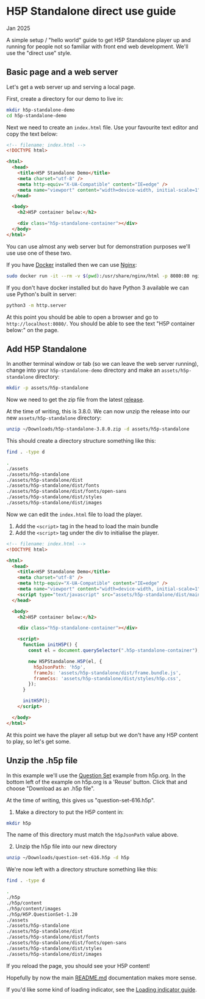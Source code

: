 # H5P Standalone direct use guide

Jan 2025

A simple setup / "hello world" guide to get H5P Standalone player
up and running for people not so familiar with front end web
development.  We'll use the "direct use" style.

## Basic page and a web server

Let's get a web server up and serving a local page.

First, create a directory for our demo to live in:

```bash
mkdir h5p-standalone-demo
cd h5p-standalone-demo
```

Next we need to create an `index.html` file.  Use your favourite
text editor and copy the text below:

```html
<!-- filename: index.html -->
<!DOCTYPE html>

<html>
  <head>
    <title>H5P Standalone Demo</title>
    <meta charset="utf-8" />
    <meta http-equiv="X-UA-Compatible" content="IE=edge" />
    <meta name="viewport" content="width=device-width, initial-scale=1" />
  </head>

  <body>
    <h2>H5P container below:</h2>

    <div class="h5p-standalone-container"></div>
  </body>
</html>
```

You can use almost any web server but for demonstration purposes
we'll use use one of these two.

If you have [Docker](https://docs.docker.com/engine/install/) installed
then we can use [Nginx](https://nginx.org/):

```bash
sudo docker run -it --rm -v $(pwd):/usr/share/nginx/html -p 8080:80 nginx:stable-alpine
```

If you don't have docker installed but do have Python 3 available
we can use Python's built in server:

```bash
python3 -m http.server
```

At this point you should be able to open a browser and go to
`http://localhost:8080/`.  You should be able to see the text
"H5P container below:" on the page.

## Add H5P Standalone

In another terminal window or tab (so we can leave the web server
running), change into your `h5p-standalone-demo` directory
and make an `assets/h5p-standalone` directory:

```bash
mkdir -p assets/h5p-standalone
```

Now we need to get the zip file from the latest [release](https://github.com/tunapanda/h5p-standalone/releases/latest).

At the time of writing, this is 3.8.0.  We can now unzip the release
into our new `assets/h5p-standalone` directory:

```bash
unzip ~/Downloads/h5p-standalone-3.8.0.zip -d assets/h5p-standalone
```

This should create a directory structure something like this:
```bash
find . -type d

.
./assets
./assets/h5p-standalone
./assets/h5p-standalone/dist
./assets/h5p-standalone/dist/fonts
./assets/h5p-standalone/dist/fonts/open-sans
./assets/h5p-standalone/dist/styles
./assets/h5p-standalone/dist/images
```

Now we can edit the `index.html` file to load the player.

1) Add the `<script>` tag in the head to load the main bundle
2) Add the `<script>` tag under the div to initialise the player.

```html
<!-- filename: index.html -->
<!DOCTYPE html>

<html>
  <head>
    <title>H5P Standalone Demo</title>
    <meta charset="utf-8" />
    <meta http-equiv="X-UA-Compatible" content="IE=edge" />
    <meta name="viewport" content="width=device-width, initial-scale=1" />
    <script type="text/javascript" src="assets/h5p-standalone/dist/main.bundle.js"></script>
  </head>

  <body>
    <h2>H5P container below:</h2>

    <div class="h5p-standalone-container"></div>

    <script>
      function initH5P() {
        const el = document.querySelector(".h5p-standalone-container");

        new H5PStandalone.H5P(el, {
          h5pJsonPath: 'h5p',
          frameJs: 'assets/h5p-standalone/dist/frame.bundle.js',
          frameCss: 'assets/h5p-standalone/dist/styles/h5p.css',
        });
      }

      initH5P();
    </script>

  </body>
</html>
```

At this point we have the player all setup but we don't have any H5P
content to play, so let's get some.

## Unzip the .h5p file

In this example we'll use the [Question Set](https://h5p.org/question-set)
example from h5p.org.  In the bottom left of the example on h5p.org
is a 'Reuse' button.  Click that and choose "Download as an .h5p file".

At the time of writing, this gives us "question-set-616.h5p".

1) Make a directory to put the H5P content in:

```bash
mkdir h5p
```

The name of this directory must match the `h5pJsonPath` value above.

2) Unzip the h5p file into our new directory

```bash
unzip ~/Downloads/question-set-616.h5p -d h5p
```

We're now left with a directory structure something like this:

```bash
find . -type d

.
./h5p
./h5p/content
./h5p/content/images
./h5p/H5P.QuestionSet-1.20
./assets
./assets/h5p-standalone
./assets/h5p-standalone/dist
./assets/h5p-standalone/dist/fonts
./assets/h5p-standalone/dist/fonts/open-sans
./assets/h5p-standalone/dist/styles
./assets/h5p-standalone/dist/images
```

If you reload the page, you should see your H5P content!

Hopefully by now the main [README.md](/README.md) documentation makes more sense.

If you'd like some kind of loading indicator, see the
[Loading indicator guide](loading-indicator-guide.md).
